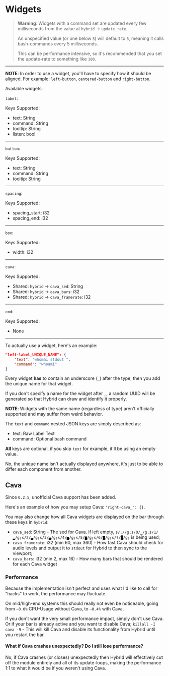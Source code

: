 # Widgets
> **Warning**:
> Widgets with a command set are updated every few milliseconds from the value at `hybrid` -> `update_rate`.
>
> An unspecified value (or one below `5`) will default to `5`, meaning it calls bash-commands every 5 milliseconds.
>
> This can be performance intensive, so it's recommended that you set the update-rate to something like `100`.
***
**NOTE**: In order to use a widget, you'll have to specify how it should be aligned. For example: `left-button`, `centered-button` and `right-button`.

Available widgets:

`label`:

Keys Supported:
- text: String
- command: String
- tooltip: String
- listen: bool
***
`button`:

Keys Supported:
- text: String
- command: String
- tooltip: String
***
`spacing`:

Keys Supported:
- spacing_start: i32
- spacing_end: i32
***
`box`:

Keys Supported:
- width: i32
***
`cava`:

Keys Supported:
- Shared: `hybrid` -> `cava_sed`: String
- Shared: `hybrid` -> `cava_bars`: i32
- Shared: `hybrid` -> `cava_framerate`: i32
***
`cmd`:

Keys Supported:
- None
***
To actually use a widget, here's an example:

```json
"left-label_UNIQUE_NAME": {
    "text": "whomai stdout ",
    "command": "whoami"
}
```

Every widget **has** to contain an underscore (`_`) after the type, then you add the unique name for that widget.

If you don't specify a name for the widget after `_`, a random UUID will be generated so that Hybrid can draw and identify it properly.

**NOTE**: Widgets with the same name (regardless of type) aren't officially supported and may suffer from weird behavior.

The `text` and `command` nested JSON keys are simply described as:
- text: Raw Label Text
- command: Optional bash command

**All** keys are optional, if you skip `text` for example, it'll be using an empty value.

No, the unique name isn't actually displayed anywhere, it's just to be able to differ each component from another.
## Cava
Since `0.2.5`, unofficial Cava support has been added.

Here's an example of how you may setup Cava: `"right-cava_": {}`.

You may also change how all Cava widgets are displayed on the bar through these keys in `hybrid`:
- `cava_sed`: String - The sed for Cava. If left empty, `s/;//g;s/0/▁/g;s/1/▂/g;s/2/▃/g;s/3/▄/g;s/4/▅/g;s/5/▆/g;s/6/▇/g;s/7/█/g;` is being used;
- `cava_framerate`: i32 (min 60, max 360) - How fast Cava should check for audio levels and output it to `stdout` for Hybrid to then sync to the viewport;
- `cava_bars`: i32 (min 2, max 16) - How many bars that should be rendered for each Cava widget
### Performance
Because the implementation isn't perfect and uses what I'd like to call for "hacks" to work, the performance may fluctuate.

On mid/high-end systems this should really not even be noticeable, going from `~0.0%` CPU-Usage without Cava, to `~0.4%` with Cava.

If you don't want the very small performance impact, simply don't use Cava. Or if your bar is already active and you want to disable Cava; `killall -I cava -9` - This will kill Cava and disable its functionality from Hybrid until you restart the bar.

#### What if Cava crashes unexpectedly? Do I still lose performance?
No, if Cava crashes (or closes) unexpectedly then Hybrid will effectively cut off the module entirely and all of its update-loops, making the performance 1:1 to what it would be if you weren't using Cava.
